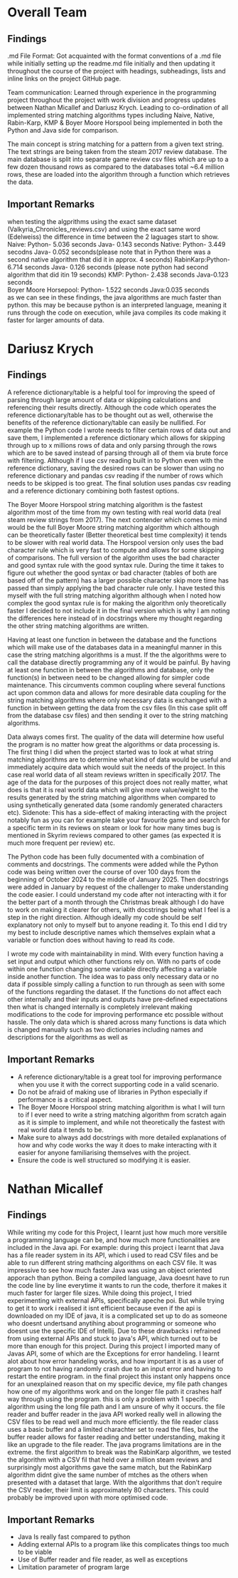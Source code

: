 # Overall Team

## Findings
.md File Format: Got acquainted with the format conventions of a .md file while initially setting up the readme.md file initially and then updating it throughout the course of the project with headings, subheadings, lists and inline links on the project GitHub page.

Team communication: Learned through experience in the programming project throughout the project with work division and progress updates between Nathan Micallef and Dariusz Krych. Leading to co-ordination of all implemented string matching algorithms types including Naive, Native, Rabin-Karp, KMP & Boyer Moore Horspool being implemented in both the Python and Java side for comparison.

The main concept is string matching for a pattern from a given text string. The text strings are being taken from the steam 2017 review database. The main database is split into separate game review csv files which are up to a few dozen thousand rows as compared to the databases total ~6.4 million rows, these are loaded into the algorithm through a function which retrieves the data.

## Important Remarks
when testing the algprithms using the exact same dataset (Valkyria_Chronicles_reviews.csv) and using the exact same word (Edelweiss) the difference in time between the 2 laguages start to show. 
Naive:    Python- 5.036 seconds     Java- 0.143 seconds
Native:   Python- 3.449 secodns     Java- 0.052 seconds(please note that in Python there was a second native algorithm that did it in approx. 4 seconds)
RabinKarp:Python- 6.714 seconds     Java- 0.126 seconds (please note python had second algorithm that did itin 19 seconds)
KMP:      Python-  2.438 seconds    Java-0.123 seconds     
Boyer Moore Horsepool: Python- 1.522 seconds Java:0.035 seconds    
as we can see in these findings, the java algorithms are much faster than python. this may be because python is an interpreted language, meaning it runs through the code on execution, while java compiles its code making it faster for larger amounts of data.
&zwnj;
# Dariusz Krych
## Findings
A reference dictionary/table is a helpful tool for improving the speed of parsing through large amount of data or skipping calculations and referencing their results directly. Although the code which operates the reference dictionary/table has to be thought out as well, otherwise the benefits of the reference dictionary/table can easily be nullified. For example the Python code I wrote needs to filter certain rows of data out and save them, I implemented a reference dictionary which allows for skipping through up to x millions rows of data and only parsing through the rows which are to be saved instead of parsing through all of them via brute force with filtering. Although if I use csv reading built in to Python even with the reference dictionary, saving the desired rows can be slower than using no reference dictionary and pandas csv reading if the number of rows which needs to be skipped is too great. The final solution uses pandas csv reading and a reference dictionary combining both fastest options.

The Boyer Moore Horspool string matching algorithm is the fastest algorithm most of the time from my own testing with real world data (real steam review strings from 2017). The next contender which comes to mind would be the full Boyer Moore string matching algorithm which although can be theoretically faster (Better theoretical best time complexity) it tends to be slower with real world data. The Horspool version only uses the bad character rule which is very fast to compute and allows for some skipping of comparisons. The full version of the algorithm uses the bad character and good syntax rule with the good syntax rule. During the time it takes to figure out whether the good syntax or bad character (tables of both are based off of the pattern) has a larger possible character skip more time has passed than simply applying the bad character rule only. I have tested this myself with the full string matching algorithm although when I noted how complex the good syntax rule is for making the algorithm only theoretically faster I decided to not include it in the final version which is why I am noting the differences here instead of in docstrings where my thought regarding the other string matching algorithms are written.

Having at least one function in between the database and the functions which will make use of the databases data in a meaningful manner in this case the string matching algorithms is a must. If the the algorithms were to call the database directly programming any of it would be painful. By having at least one function in between the algorithms and database, only the function(s) in between need to be changed allowing for simpler code maintenance. This circumvents common coupling where several functions act upon common data and allows for more desirable data coupling for the string matching algorithms where only necessary data is exchanged with a function in between getting the data from the csv files (In this case split off from the database csv files) and then sending it over to the string matching algorithms.

Data always comes first. The quality of the data will determine how useful the program is no matter how great the algorithms or data processing is. The first thing I did when the project started was to look at what string matching algorithms are to determine what kind of data would be useful and immediately acquire data which would suit the needs of the project. In this case real world data of all steam reviews written in specifically 2017. The age of the data for the purposes of this project does not really matter, what does is that it is real world data which will give more value/weight to the results generated by the string matching algorithms when compared to using synthetically generated data (some randomly generated characters etc). Sidenote: This has a side-effect of making interacting with the project notably fun as you can for example take your favourite game and search for a specific term in its reviews on steam or look for how many times bug is mentioned in Skyrim reviews compared to other games (as expected it is much more frequent per review) etc.

The Python code has been fully documented with a combination of comments and docstrings. The comments were added while the Python code was being written over the course of over 100 days from the beginning of October 2024 to the middle of January 2025. Then docstrings were added in January by request of the challenger to make understanding the code easier. I could understand my code after not interacting with it for the better part of a month through the Christmas break although I do have to work on making it clearer for others, with docstrings being what I feel is a step in the right direction. Although ideally my code should be self explanatory not only to myself but to anyone reading it. To this end I did try my best to include descriptive names which themselves explain what a variable or function does without having to read its code.

I wrote my code with maintainability in mind. With every function having a set input and output which other functions rely on. With no parts of code within one function changing some variable directly affecting a variable inside another function. The idea was to pass only necessary data or no data if possible simply calling a function to run through as seen with some of the functions regarding the dataset. If the functions do not affect each other internally and their inputs and outputs have pre-defined expectations then what is changed internally is completely irrelevant making modifications to the code for improving performance etc possible without hassle. The only data which is shared across many functions is data which is changed manually such as two dictionaries including names and descriptions for the algorithms as well as 

## Important Remarks
- A reference dictionary/table is a great tool for improving performance when you use it with the correct supporting code in a valid scenario.
- Do not be afraid of making use of libraries in Python especially if performance is a critical aspect.
- The Boyer Moore Horspool string matching algorithm is what I will turn to if I ever need to write a string matching algorithm from scratch again as it is simple to implement, and while not theoretically the fastest with real world data it tends to be.
- Make sure to always add docstrings with more detailed explanations of how and why code works the way it does to make interacting with it easier for anyone familiarising themselves with the project.
- Ensure the code is well structured so modifying it is easier.
&zwnj;
# Nathan Micallef
## Findings
While writing my code for this Project, I learnt just how much more versitile a programming language can be, and how much more functionalities are included in the Java api. For example: during this project i learnt that Java has a file reader system in its API, which i used to read CSV files and be able to run different string mathcing algorithms on each CSV file. It was impressive to see how much faster Java was using an object oriented apporach than python. Being a compiled language, Java doesnt have to run the code line by line everytime it wants to run the code, therfore it makes it much faster for larger file sizes. While doing this project, I tried experimenting with external APIs, specifically apeche poi. But while trying to get it to work i realised it isnt efficient because even if the api is downloaded on my IDE of java, it is a complicated set up to do as someone who doesnt undertsand anytihing about programming or someone who doesnt use the specific IDE of Intellij. Due to these drawbacks i refrained from using external APIs and stuck to java's API, which turned out to  be more than enough for this project. During this project I imported many of Javas API, some of which are the Exceptions for error handeling. I learnt alot about how error handeling works, and how important it is as a user of  program to not having randomly crash due to an input error and having to restart the entire program. in the final project this instant only happens once for an unexplained reason that on my specific device, my file path changes how one of my algorithms work and on the longer file path it crashes half way through using the program. this is only a problem with 1 specific algorithm using the long file path and I am unsure of why it occurs. the file reader and buffer reader in the java API worked really well in allowing the CSV files to be read well and much more efficiently. the file reader class uses a basic buffer and a limited charachter set to read the files, but the buffer reader allows for faster reading and better understanding, making it like an upgrade to the file reader. The java programs limitations are in the extreme. the first algorithm to break was the RabinKarp algorithm, we tested the algorithm with a CSV fil that held over a million steam reviews and surprisingly most algorithms gave the same match, but the RabinKarp algorithm didnt give the same number of mtches as the others when presented with a dataset that large.  With the algorithms that don’t require the CSV reader, their limit is approximately 80 characters. This could probably be improved upon with more optimised code.

## Important Remarks
-	Java Is really fast compared to python
-	Adding external APIs to a program like this complicates things too much to be viable
-	Use of Buffer reader and file reader, as well as exceptions
-	Limitation parameter of program large

